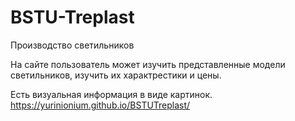 # BSTU-Treplast
Производство светильников

На сайте пользователь может изучить представленные модели светильников, изучить их характрестики и цены.

Есть визуальная информация в виде картинок.
https://yurinionium.github.io/BSTUTreplast/
